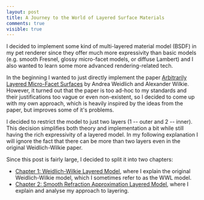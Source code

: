 ```yaml
---
layout: post
title: A Journey to the World of Layered Surface Materials
comments: true
visible: true
---
```


I decided to implement some kind of multi-layered material model (BSDF) in my pet renderer since they offer much more expressivity than basic models (e.g. smooth Fresnel, glossy micro-facet models, or diffuse Lambert) and I also wanted to learn some more advanced rendering-related tech.

In the beginning I wanted to just directly implement the paper [Arbitrarily Layered Micro-Facet Surfaces](https://www.cg.tuwien.ac.at/research/publications/2007/weidlich_2007_almfs/) by Andrea Weidlich and Alexander Wilkie. However, it turned out that the paper is too ad-hoc to my standards and their justifications too vague or even non-existent, so I decided to come up with my own approach, which is heavily inspired by the ideas from the paper, but improves some of it's problems.

I decided to restrict the model to just two layers (1 -- outer and 2 -- inner). This decision simplifies both theory and implementation a bit while still having the rich expressivity of a layered model. In my following explanation I will ignore the fact that there can be more than two layers even in the original Weidlich-Wilkie paper.

Since this post is fairly large, I decided to split it into two chapters:

- [Chapter 1: Weidlich-Wilkie Layered Model](chapter-1-weidlich-wilkie-layered-model.html), where I explain the original Weidlich-Wilkie model, which I sometimes refer to as the WWL model.
- [Chapter 2: Smooth Refraction Approximation Layered Model](chapter-2-smooth-refraction-approximation-layered-model.html), where I explain and analyse my approach to layering.
